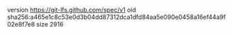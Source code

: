 version https://git-lfs.github.com/spec/v1
oid sha256:a465e1c8c53e0d3b04dd87312dca1dfd84aa5e090e0458a16ef44a9f02e8f7e8
size 2916
